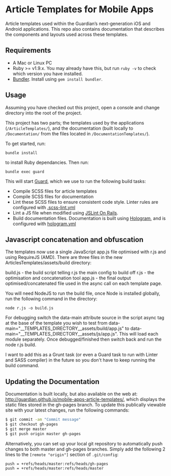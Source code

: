 # Article Templates for Mobile Apps
Article templates used within the Guardian’s next-generation iOS and Android applications. This repo also contains documentation that describes the components and layouts used across these templates.

## Requirements
* A Mac or Linux PC
* Ruby >= v1.9.x. You may already have this, but run `ruby -v` to check which version you have installed.
* [Bundler](http://bundler.io). Install using `gem install bundler`.

## Usage
Assuming you have checked out this project, open a console and change directory into the root of the project.

This project has two parts; the templates used by the applications (`/ArticleTemplates/`), and the documentation (built locally to `/Documentation/` from the files located in `/DocumentationTemplates/`).

To get started, run:

`bundle install`

to install Ruby dependancies. Then run:

`bundle exec guard`

This will start [Guard](https://github.com/guard/guard), which we use to run the following build tasks:

* Compile SCSS files for article templates
* Compile SCSS files for documentation
* Lint these SCSS files to ensure consistent code style. Linter rules are configured with [.scss-lint.yml](ArticleTemplates/assets/scss/.scss-lint.yml)
* Lint a JS file when modified using [JSLint On Rails](https://github.com/wireframe/guard-jslint-on-rails).
* Build documentation files. Documentation is built using [Hologram](https://github.com/trulia/hologram), and is configured with [hologram.yml](hologram.yml)

## Javascript concatenation and obfuscation

The templates now use a single JavaScript app.js file optimised with r.js and using RequireJS (AMD). There are three files in the new ArticlesTemplates/assets/build directory:

build.js - the build script telling r.js the main config to build off
r.js - the optimisation and concatenation tool
app.js - the final output optimised/concatenated file used in the async call on each template page.

You will need NodeJS to run the build file, once Node is installed globally, run the following command in the directory:

`node r.js -o build.js`

For debugging switch the data-main attribute source in the script async tag at the base of the template you wish to test from
data-main="__TEMPLATES_DIRECTORY__assets/build/app.js" to data-main="__TEMPLATES_DIRECTORY__assets/js/app.js". This will load each module separately. Once debugged/finished then switch back and run the node r.js build.

I want to add this as a Grunt task (or even a Guard task to run with Linter and SASS compiler) in the future so you don't have to keep running the build command.

## Updating the Documentation
Documentation is built locally, but also available on the web at: http://guardian.github.io/mobile-apps-article-templates/, which displays the static files stored in the gh-pages branch. To update this publically viewable site with your latest changes, run the following commands:

```bash
$ git commit -am "Commit message"
$ git checkout gh-pages
$ git merge master
$ git push origin master gh-pages
```

Alternatively, you can set up your local git repository to automatically push changes to both master and gh-pages branches. Simply add the following 2 lines to the ``[remote "origin"]`` section of ``.git/config``:

```
push = +refs/heads/master:refs/heads/gh-pages
push = +refs/heads/master:refs/heads/master
```